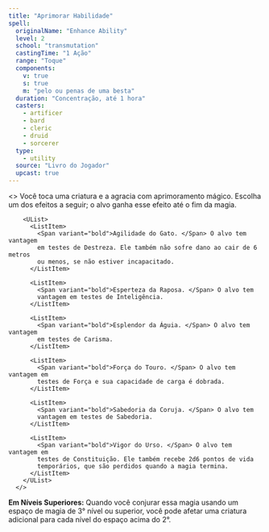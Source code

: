 ```yaml
---
title: "Aprimorar Habilidade"
spell:
  originalName: "Enhance Ability"
  level: 2
  school: "transmutation"
  castingTime: "1 Ação"
  range: "Toque"
  components:
    v: true
    s: true
    m: "pelo ou penas de uma besta"
  duration: "Concentração, até 1 hora"
  casters:
    - artificer
    - bard
    - cleric
    - druid
    - sorcerer
  type:
    - utility
  source: "Livro do Jogador"
  upcast: true
---
```


<>
<Paragraph>
Você toca uma criatura e a agracia com aprimoramento mágico. Escolha
um dos efeitos a seguir; o alvo ganha esse efeito até o fim da magia.
</Paragraph>

        <UList>
          <ListItem>
            <Span variant="bold">Agilidade do Gato. </Span> O alvo tem vantagem
            em testes de Destreza. Ele também não sofre dano ao cair de 6 metros
            ou menos, se não estiver incapacitado.
          </ListItem>

          <ListItem>
            <Span variant="bold">Esperteza da Raposa. </Span> O alvo tem
            vantagem em testes de Inteligência.
          </ListItem>

          <ListItem>
            <Span variant="bold">Esplendor da Águia. </Span> O alvo tem vantagem
            em testes de Carisma.
          </ListItem>

          <ListItem>
            <Span variant="bold">Força do Touro. </Span> O alvo tem vantagem em
            testes de Força e sua capacidade de carga é dobrada.
          </ListItem>

          <ListItem>
            <Span variant="bold">Sabedoria da Coruja. </Span> O alvo tem
            vantagem em testes de Sabedoria.
          </ListItem>

          <ListItem>
            <Span variant="bold">Vigor do Urso. </Span> O alvo tem vantagem em
            testes de Constituição. Ele também recebe 2d6 pontos de vida
            temporários, que são perdidos quando a magia termina.
          </ListItem>
        </UList>
      </>

**Em Níveis Superiores:** Quando você conjurar essa magia usando um espaço de magia de 3° nível ou superior, você pode afetar uma criatura adicional para cada nível do espaço acima do 2°.
